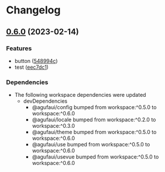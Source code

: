 # Changelog

## [0.6.0](https://github.com/agufaui/test/compare/vue-v0.5.0...vue-v0.6.0) (2023-02-14)


### Features

* button ([548994c](https://github.com/agufaui/test/commit/548994c011b795af866ea8ff1981d1e25c515b7b))
* test ([eec7dc1](https://github.com/agufaui/test/commit/eec7dc1783933c15ac0c4c02e8f14eb2f3f9f382))


### Dependencies

* The following workspace dependencies were updated
  * devDependencies
    * @agufaui/config bumped from workspace:^0.5.0 to workspace:^0.6.0
    * @agufaui/locale bumped from workspace:^0.2.0 to workspace:^0.3.0
    * @agufaui/theme bumped from workspace:^0.5.0 to workspace:^0.6.0
    * @agufaui/use bumped from workspace:^0.5.0 to workspace:^0.6.0
    * @agufaui/usevue bumped from workspace:^0.5.0 to workspace:^0.6.0
